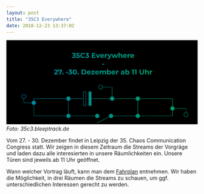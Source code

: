 ```yaml
---
layout: post
title: "35C3 Everywhere"
date: 2018-12-23 13:37:02
---
```

![35C3everywhere](/media/2018-12-23/35c3-everywhere.png)
*Foto: 35c3.bleeptrack.de*

Vom 27. - 30. Dezember findet in Leipzig der 35. Chaos Communication Congress statt. Wir zeigen in diesem Zeitraum die Streams der Vorgräge und laden dazu alle interesierten in unsere Räumlichkeiten ein. Unsere Türen sind jeweils ab 11 Uhr geöffnet.

Wann welcher Vortrag läuft, kann man dem [Fahrplan](https://fahrplan.events.ccc.de/congress/2018/Fahrplan) entnehmen. Wir haben die Möglichkeit, in drei Räumen die Streams zu schauen, um ggf. unterschiedlichen Interessen gerecht zu werden.